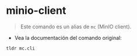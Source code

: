 # minio-client

> Este comando es un alias de `mc` (MinIO client).

- Vea la documentación del comando original:

`tldr mc.cli`
